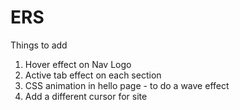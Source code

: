 # ERS

Things to add

1. Hover effect on Nav Logo
2. Active tab effect on each section
3. CSS animation in hello page - to do a wave effect
5. Add a different cursor for site